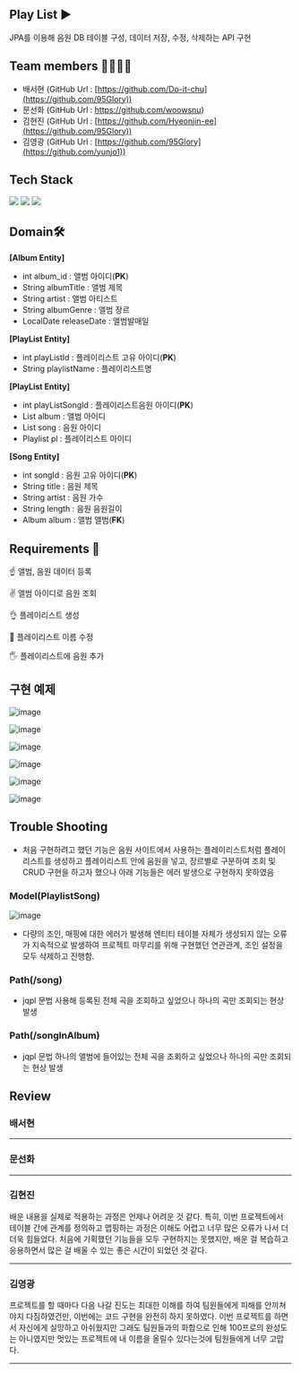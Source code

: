 

## Play List ▶️
JPA를 이용해 음원 DB 테이블 구성, 데이터 저장, 수정, 삭제하는  API 구현

## Team members 👩‍👩‍👦‍👦

-   배서현 (GitHub Url :  [https://github.com/Do-it-chu](https://github.com/95Glory))  
-   문선화 (GitHub Url :  https://github.com/woowsnu)  
-   김현진 (GitHub Url :  [https://github.com/Hyeonjin-ee](https://github.com/95Glory))  
-   김영광 (GitHub Url :  [https://github.com/95Glory](https://github.com/yunjo1))  

## Tech Stack
<img src="https://img.shields.io/badge/mysql-4479A1?style=for-the-badge&logo=mysql&logoColor=white">  <img src="https://img.shields.io/badge/spring-6DB33F?style=for-the-badge&logo=spring&logoColor=white">   <img src="https://img.shields.io/badge/java-007396?style=for-the-badge&logo=java&logoColor=white">   

## Domain🛠️
**[Album Entity]**
* int album_id : 앨범 아이디(**PK**)
* String albumTitle : 앨범 제목
* String artist : 앨범 아티스트  
* String albumGenre : 앨범 장르
* LocalDate releaseDate : 앨범발매일

**[PlayList Entity]**
* int playListId : 플레이리스트 고유 아이디(**PK**)
* String playlistName : 플레이리스트명

**[PlayList Entity]**

* int playListSongId : 플레이리스트음원 아이디(**PK**)
* List<Album> album : 앨범 아이디
* List<Song> song : 음원 아이디
* Playlist pl : 플레이리스트 아이디

**[Song Entity]**
* int songId : 음원 고유 아이디(**PK**)
* String title : 음원 제목
* String artist : 음원 가수
* String length : 음원 음원길이	
* Album album : 앨범 앨범(**FK**)


## Requirements 🤔

☝️ 앨범, 음원 데이터 등록  

✌️ 앨범 아이디로 음원 조회

👌  플레이리스트 생성

🖖 플레이리스트 이름 수정

🖐️ 플레이리스트에 음원 추가

##   구현 예제

![image](https://user-images.githubusercontent.com/105709187/171051563-f940ac65-a4c3-4338-bfa0-c80017b39a5e.png)

![image](https://user-images.githubusercontent.com/105709187/171051826-5604f7a3-7544-405d-824c-508ce283871b.png)
  
![image](https://user-images.githubusercontent.com/105709187/171051903-3541fc28-6f91-410f-b2aa-37b5cc25f6a6.png)

![image](https://user-images.githubusercontent.com/105709187/171051991-266a786d-59e5-4579-893e-54ca902d230d.png)

![image](https://user-images.githubusercontent.com/105709187/171052076-b997da8e-0edd-4b49-b1b2-79d99932a4b4.png)

![image](https://user-images.githubusercontent.com/105709187/171052152-4b56cda0-dfa1-4a12-a3c4-171eb7407b79.png)


## Trouble Shooting
- 처음 구현하려고 했던 기능은 음원 사이트에서 사용하는 플레이리스트처럼 플레이리스트를 생성하고 플레이리스트 안에 음원을 넣고, 장르별로 구분하여 조회 및 CRUD 구현을 하고자 했으나 아래 기능들은 에러 발생으로 구현하지 못하였음

### Model(PlaylistSong)

  ![image](https://user-images.githubusercontent.com/105709187/171052378-4a507bf4-f7b2-4cdf-9680-8af31d1927e5.png)

  - 다량의 조인, 매핑에 대한 에러가 발생해 엔티티 테이블 자체가 생성되지 않는 오류가 지속적으로 발생하여 프로젝트 마무리를 위해 구현했던 연관관계, 조인 설정을 모두 삭제하고 진행함.
  
### Path(/song)
- jqpl 문법 사용해 등록된 전체 곡을 조회하고 싶었으나 하나의 곡만 조회되는 현상 발생

### Path(/songInAlbum)
- jqpl 문법 하나의 앨범에 들어있는 전체 곡을 조회하고 싶었으나 하나의 곡만 조회되는 현상 발생

## Review  
### 배서현  
---  

### 문선화  
---  
  

### 김현진 
배운 내용을 실제로 적용하는 과정은 언제나 어려운 것 같다. 
특히, 이번 프로젝트에서 테이블 간에 관계를 정의하고 맵핑하는 과정은 이해도 어렵고 너무 많은 오류가 나서
더더욱 힘들었다. 처음에 기획했던 기능들을 모두 구현하지는 못했지만, 배운 걸 복습하고 응용하면서 많은 걸 배울 수 있는 좋은 시간이 되었던 것 같다.

---  
 
### 김영광  

프로젝트를 할 때마다 다음 나갈 진도는 최대한 이해를 하여 팀원들에게 피해를 안끼쳐야지 다짐하였건만, 이번에는 코드 구현을 완전히 하지 못하였다. 이번 프로젝트를 하면서 자신에게 실망하고 아쉬웠지만 그래도 팀원들과의 화합으로 인해 100프로의 완성도는 아니였지만 멋있는 프로젝트에 내 이름을 올릴수 있다는것에 팀원들에게 너무 고맙다.

---  
  

